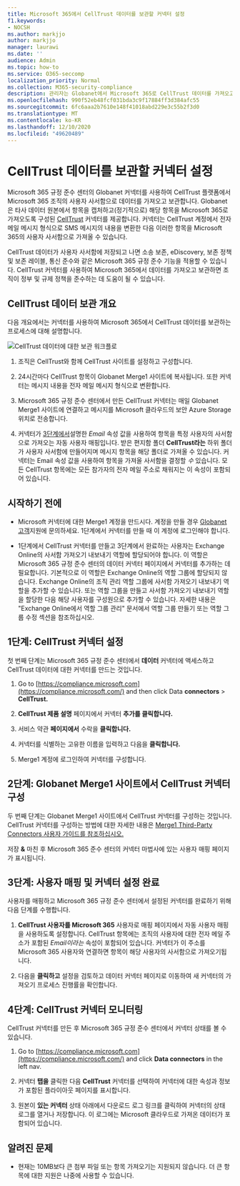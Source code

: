 ```yaml
---
title: Microsoft 365에서 CellTrust 데이터를 보관할 커넥터 설정
f1.keywords:
- NOCSH
ms.author: markjjo
author: markjjo
manager: laurawi
ms.date: ''
audience: Admin
ms.topic: how-to
ms.service: O365-seccomp
localization_priority: Normal
ms.collection: M365-security-compliance
description: 관리자는 Globanet에서 Microsoft 365로 CellTrust 데이터를 가져오고 보관하는 커넥터를 설정할 수 있습니다. 이 커넥터를 사용하면 Microsoft 365에서 타사 데이터 원본의 데이터를 보관할 수 있습니다. 이 데이터를 보관한 후 법적 보존, 콘텐츠 검색 및 보존 정책과 같은 준수 기능을 사용하여 타사 데이터를 관리할 수 있습니다.
ms.openlocfilehash: 990f52eb48fcf031bda3c9f17884ff3d384afc55
ms.sourcegitcommit: 6fc6aaa2b7610e148f41018abd229e3c55b2f3d0
ms.translationtype: MT
ms.contentlocale: ko-KR
ms.lasthandoff: 12/10/2020
ms.locfileid: "49620489"
---
```

# <a name="set-up-a-connector-to-archive-celltrust-data"></a>CellTrust 데이터를 보관할 커넥터 설정

Microsoft 365 규정 준수 센터의 Globanet 커넥터를 사용하여 CellTrust 플랫폼에서 Microsoft 365 조직의 사용자 사서함으로 데이터를 가져오고 보관합니다. Globanet은 타사 데이터 원본에서 항목을 캡처하고(정기적으로) 해당 항목을 Microsoft 365로 가져오도록 구성된 [CellTrust](https://globanet.com/celltrust/) 커넥터를 제공합니다. 커넥터는 CellTrust 계정에서 전자 메일 메시지 형식으로 SMS 메시지의 내용을 변환한 다음 이러한 항목을 Microsoft 365의 사용자 사서함으로 가져올 수 있습니다.

CellTrust 데이터가 사용자 사서함에 저장되고 나면 소송 보존, eDiscovery, 보존 정책 및 보존 레이블, 통신 준수와 같은 Microsoft 365 규정 준수 기능을 적용할 수 있습니다. CellTrust 커넥터를 사용하여 Microsoft 365에서 데이터를 가져오고 보관하면 조직이 정부 및 규제 정책을 준수하는 데 도움이 될 수 있습니다.

## <a name="overview-of-archiving-celltrust-data"></a>CellTrust 데이터 보관 개요

다음 개요에서는 커넥터를 사용하여 Microsoft 365에서 CellTrust 데이터를 보관하는 프로세스에 대해 설명합니다.

![CellTrust 데이터에 대한 보관 워크플로](../media/CellTrustConnectorWorkflow.png)

1. 조직은 CellTrust와 함께 CellTrust 사이트를 설정하고 구성합니다.

2. 24시간마다 CellTrust 항목이 Globanet Merge1 사이트에 복사됩니다. 또한 커넥터는 메시지 내용을 전자 메일 메시지 형식으로 변환합니다.

3. Microsoft 365 규정 준수 센터에서 만든 CellTrust 커넥터는 매일 Globanet Merge1 사이트에 연결하고 메시지를 Microsoft 클라우드의 보안 Azure Storage 위치로 전송합니다.

4. 커넥터가 [3단계에서](#step-3-map-users-and-complete-the-connector-setup)설명한 *Email* 속성 값을 사용하여 항목을 특정 사용자의 사서함으로 가져오는 자동 사용자 매핑입니다. 받은 편지함 폴더 **CellTrust라는** 하위 폴더가 사용자 사서함에 만들어지며 메시지 항목을 해당 폴더로 가져올 수 있습니다. 커넥터는 Email 속성 값을 사용하여 항목을 가져올 사서함을 결정할 *수* 있습니다. 모든 CellTrust 항목에는 모든 참가자의 전자 메일 주소로 채워지는 이 속성이 포함되어 있습니다.

## <a name="before-you-begin"></a>시작하기 전에

- Microsoft 커넥터에 대한 Merge1 계정을 만드시다. 계정을 만들 경우 [Globanet 고객](https://globanet.com/contact-us/)지원에 문의하세요. 1단계에서 커넥터를 만들 때 이 계정에 로그인해야 합니다.

- 1단계에서 CellTrust 커넥터를 만들고 3단계에서 완료하는 사용자는 Exchange Online의 사서함 가져오기 내보내기 역할에 할당되어야 합니다. 이 역할은 Microsoft 365 규정 준수 센터의 데이터 커넥터 페이지에서 커넥터를 추가하는 데 필요합니다.  기본적으로 이 역할은 Exchange Online의 역할 그룹에 할당되지 않습니다. Exchange Online의 조직 관리 역할 그룹에 사서함 가져오기 내보내기 역할을 추가할 수 있습니다. 또는 역할 그룹을 만들고 사서함 가져오기 내보내기 역할을 할당한 다음 해당 사용자를 구성원으로 추가할 수 있습니다. 자세한 내용은 "Exchange [](https://docs.microsoft.com/Exchange/permissions-exo/role-groups#create-role-groups) Online에서 [](https://docs.microsoft.com/Exchange/permissions-exo/role-groups#modify-role-groups) 역할 그룹 관리" 문서에서 역할 그룹 만들기 또는 역할 그룹 수정 섹션을 참조하십시오.

## <a name="step-1-set-up-the-celltrust-connector"></a>1단계: CellTrust 커넥터 설정

첫 번째 단계는 Microsoft 365 규정 준수 센터에서 **데이터** 커넥터에 액세스하고 CellTrust 데이터에 대한 커넥터를 만드는 것입니다.

1. Go to [https://compliance.microsoft.com](https://compliance.microsoft.com/) and then click Data **connectors** \> **CellTrust.**

2. **CellTrust 제품 설명** 페이지에서 커넥터 **추가를 클릭합니다.**

3. 서비스 약관 **페이지에서** 수락을 **클릭합니다.**

4. 커넥터를 식별하는 고유한 이름을 입력하고 다음을 **클릭합니다.**

5. Merge1 계정에 로그인하여 커넥터를 구성합니다.

## <a name="step-2-configure-the-celltrust-connector-on-the-globanet-merge1-site"></a>2단계: Globanet Merge1 사이트에서 CellTrust 커넥터 구성

두 번째 단계는 Globanet Merge1 사이트에서 CellTrust 커넥터를 구성하는 것입니다. CellTrust 커넥터를 구성하는 방법에 대한 자세한 내용은 [Merge1 Third-Party Connectors 사용자 가이드를 참조하십시오.](https://docs.ms.merge1.globanetportal.com/Merge1%20Third-Party%20Connectors%20CellTrust%20User%20Guide%20.pdf)

저장 **&** 마친 후 Microsoft  365 준수 센터의 커넥터 마법사에 있는 사용자 매핑 페이지가 표시됩니다.

## <a name="step-3-map-users-and-complete-the-connector-setup"></a>3단계: 사용자 매핑 및 커넥터 설정 완료

사용자를 매핑하고 Microsoft 365 규정 준수 센터에서 설정된 커넥터를 완료하기 위해 다음 단계를 수행합니다.

1. **CellTrust 사용자를 Microsoft 365** 사용자로 매핑 페이지에서 자동 사용자 매핑을 사용하도록 설정합니다. CellTrust 항목에는 조직의 사용자에 대한 전자 메일 주소가 포함된 *Email이라는* 속성이 포함되어 있습니다. 커넥터가 이 주소를 Microsoft 365 사용자와 연결하면 항목이 해당 사용자의 사서함으로 가져오기됩니다.

2. 다음을 **클릭하고** 설정을 검토하고  데이터 커넥터 페이지로 이동하여 새 커넥터의 가져오기 프로세스 진행률을 확인합니다.

## <a name="step-4-monitor-the-celltrust-connector"></a>4단계: CellTrust 커넥터 모니터링

CellTrust 커넥터를 만든 후 Microsoft 365 규정 준수 센터에서 커넥터 상태를 볼 수 있습니다.

1. Go to [https://compliance.microsoft.com](https://compliance.microsoft.com/) and click **Data connectors** in the left nav.

2. 커넥터 **탭을** 클릭한 다음 **CellTrust** 커넥터를 선택하여 커넥터에 대한 속성과 정보가 포함된 플라이아웃 페이지를 표시합니다.

3. 원본이 **있는 커넥터** 상태  아래에서 다운로드 로그 링크를 클릭하여 커넥터의 상태 로그를 열거나 저장합니다. 이 로그에는 Microsoft 클라우드로 가져온 데이터가 포함되어 있습니다.

## <a name="known-issues"></a>알려진 문제

- 현재는 10MB보다 큰 첨부 파일 또는 항목 가져오기는 지원되지 않습니다. 더 큰 항목에 대한 지원은 나중에 사용할 수 있습니다.
